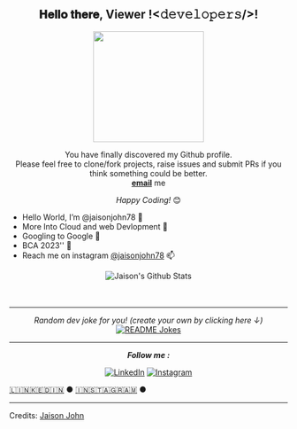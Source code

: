 <div align="center">
<h2> 𝐇𝐞𝐥𝐥𝐨 𝐭𝐡𝐞𝐫𝐞, Viewer !<𝚍𝚎𝚟𝚎𝚕𝚘𝚙𝚎𝚛𝚜/>! </h2>
</div>

<div align="center">
     

<img src="https://user-images.githubusercontent.com/71306578/125148682-bf1ecf00-e151-11eb-9d61-3c2ef3482f21.gif" width="200" height="200">


</div>

<div align="center">

You have finally discovered my Github profile. <br>
Please feel free to clone/fork projects, raise issues and submit PRs if you think something could be better. <br>
  <a href="mailto:jaisonjohn78.com@gmail.com"><b>email</b></a> me

<i>Happy Coding!</i> 😊

</div>


  
  
- Hello World, I’m @jaisonjohn78    👋
- More Into Cloud and web Devlopment  👀
- Googling to Google 💖
- BCA 2023''   🌱
- Reach me on instagram <a href="https://www.instagram.com/jaisonjohn78/">@jaisonjohn78</a>  📫

<div align="center">
  
<img align="center" src="https://github-readme-stats.vercel.app/api?username=jaisonjohn78&include_all_commits=true&count_private=true&show_icons=true&line_height=20&title_color=7A7ADB&icon_color=2234AE&text_color=D3D3D3&bg_color=0,000000,130F40" alt="Jaison's Github Stats">

</br>
</br>
<br/>

---

<i>Random dev joke for you! (create your own by clicking here ↓)</i><br>
<a href="https://readme-jokes.vercel.app"><img align="center" src="https://readme-jokes.vercel.app/api" alt="README Jokes"></a>

---

<i><b>Follow me :</b></i><br>


<a href="https://www.linkedin.com/in/jaison-john-bb8199200/" target="_blank"><img src="https://img.shields.io/badge/LinkedIn-%230077B5.svg?&style=flat-square&logo=linkedin&logoColor=white" alt="LinkedIn"></a>
<a href="https://www.instagram.com/jaisonjohn78/" target="_blank"><img src="https://img.shields.io/badge/Instagram-%23E4405F.svg?&style=flat-square&logo=instagram&logoColor=white" alt="Instagram"></a>

</div>

[🇱​🇮​🇳​🇰​🇪​🇩​🇮​🇳​](https://www.linkedin.com/in/jaison-john-bb8199200/) ● 
[🇮​🇳​🇸​🇹​🇦​🇬​🇷​🇦​🇲​](https://www.instagram.com/jaisonjohn78/) ● 



-----
Credits: [Jaison John](https://github.com/jaisonjohn78)
























